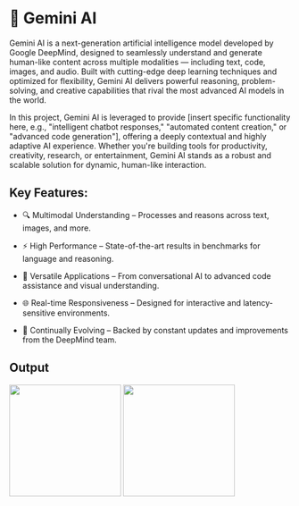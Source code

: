 # 🌟 Gemini AI 

Gemini AI is a next-generation artificial intelligence model developed by Google DeepMind, designed to seamlessly understand and generate human-like content across multiple modalities — including text, code, images, and audio. Built with cutting-edge deep learning techniques and optimized for flexibility, Gemini AI delivers powerful reasoning, problem-solving, and creative capabilities that rival the most advanced AI models in the world.

In this project, Gemini AI is leveraged to provide [insert specific functionality here, e.g., "intelligent chatbot responses," "automated content creation," or "advanced code generation"], offering a deeply contextual and highly adaptive AI experience. Whether you're building tools for productivity, creativity, research, or entertainment, Gemini AI stands as a robust and scalable solution for dynamic, human-like interaction.

## Key Features:

- 🔍 Multimodal Understanding – Processes and reasons across text, images, and more.

- ⚡ High Performance – State-of-the-art results in benchmarks for language and reasoning.

- 🤖 Versatile Applications – From conversational AI to advanced code assistance and visual understanding.

- 🌐 Real-time Responsiveness – Designed for interactive and latency-sensitive environments.

- 🧠 Continually Evolving – Backed by constant updates and improvements from the DeepMind team.

## Output
<img src = "https://github.com/user-attachments/assets/4fe84ba8-1a36-49a3-affc-48f634988538" width="200">
<img src = "https://github.com/user-attachments/assets/52c6f724-d162-4b74-aad9-c66a1d16c8bc" width="200">
